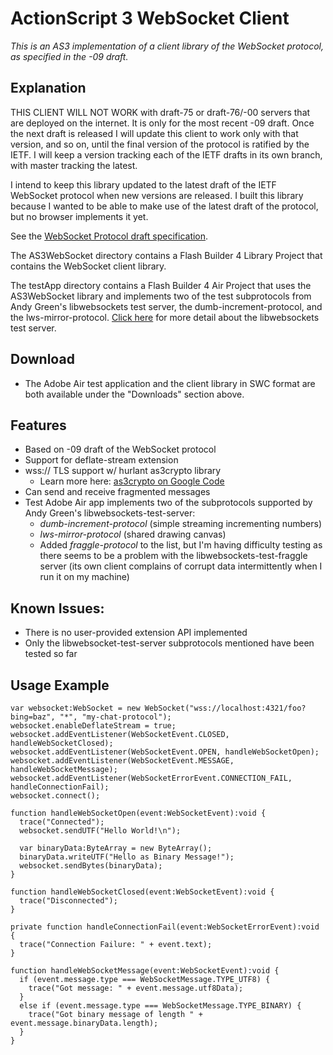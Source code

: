 ActionScript 3 WebSocket Client
===============================

*This is an AS3 implementation of a client library of the WebSocket protocol, as specified in the -09 draft.*

Explanation
-----------
THIS CLIENT WILL NOT WORK with draft-75 or draft-76/-00 servers that are deployed on the internet.  It is only for the most recent -09 draft.  Once the next draft is released I will update this client to work only with that version, and so on, until the final version of the protocol is ratified by the IETF.  I will keep a version tracking each of the IETF drafts in its own branch, with master tracking the latest.

I intend to keep this library updated to the latest draft of the IETF WebSocket protocol when new versions are released.  I built this library because I wanted to be able to make use of the latest draft of the protocol, but no browser implements it yet.

See the [WebSocket Protocol draft specification](http://www.ietf.org/id/draft-ietf-hybi-thewebsocketprotocol-09.txt).


The AS3WebSocket directory contains a Flash Builder 4 Library Project that contains the WebSocket client library.

The testApp directory contains a Flash Builder 4 Air Project that uses the AS3WebSocket library and implements two of the test subprotocols from Andy Green's libwebsockets test server, the dumb-increment-protocol, and the lws-mirror-protocol.  [Click here](http://git.warmcat.com/cgi-bin/cgit/libwebsockets) for more detail about the libwebsockets test server.


Download
--------
- The Adobe Air test application and the client library in SWC format are both available under the "Downloads" section above.


Features
--------
- Based on -09 draft of the WebSocket protocol
- Support for deflate-stream extension
- wss:// TLS support w/ hurlant as3crypto library
  - Learn more here: [as3crypto on Google Code](http://code.google.com/p/as3crypto/)
- Can send and receive fragmented messages
- Test Adobe Air app implements two of the subprotocols supported by Andy Green's libwebsockets-test-server:
  - *dumb-increment-protocol* (simple streaming incrementing numbers)
  - *lws-mirror-protocol* (shared drawing canvas)
  - Added *fraggle-protocol* to the list, but I'm having difficulty testing as there seems to be a problem with the libwebsockets-test-fraggle server (its own client complains of corrupt data intermittently when I run it on my machine)


Known Issues:
-------------
- There is no user-provided extension API implemented
- Only the libwebsocket-test-server subprotocols mentioned have been tested so far


Usage Example
-------------

    var websocket:WebSocket = new WebSocket("wss://localhost:4321/foo?bing=baz", "*", "my-chat-protocol");
    websocket.enableDeflateStream = true;
    websocket.addEventListener(WebSocketEvent.CLOSED, handleWebSocketClosed);
    websocket.addEventListener(WebSocketEvent.OPEN, handleWebSocketOpen);
    websocket.addEventListener(WebSocketEvent.MESSAGE, handleWebSocketMessage);
    websocket.addEventListener(WebSocketErrorEvent.CONNECTION_FAIL, handleConnectionFail);
    websocket.connect();

    function handleWebSocketOpen(event:WebSocketEvent):void {
      trace("Connected");
      websocket.sendUTF("Hello World!\n");
      
      var binaryData:ByteArray = new ByteArray();
      binaryData.writeUTF("Hello as Binary Message!");
      websocket.sendBytes(binaryData);
    }

    function handleWebSocketClosed(event:WebSocketEvent):void {
      trace("Disconnected");
    }

    private function handleConnectionFail(event:WebSocketErrorEvent):void {
      trace("Connection Failure: " + event.text);
    }

    function handleWebSocketMessage(event:WebSocketEvent):void {
      if (event.message.type === WebSocketMessage.TYPE_UTF8) {
        trace("Got message: " + event.message.utf8Data);
      }
      else if (event.message.type === WebSocketMessage.TYPE_BINARY) {
        trace("Got binary message of length " + event.message.binaryData.length);
      }
    }
